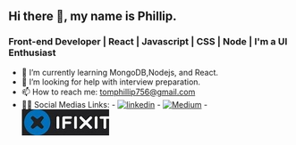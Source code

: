 ## Hi there 👋, my name is Phillip.


### Front-end Developer | React | Javascript | CSS | Node | I'm a UI Enthusiast

<!--
**Artsia/Artsia** is a ✨ _special_ ✨ repository because its `README.md` (this file) appears on your GitHub profile.-->

- 🌱 I’m currently learning MongoDB,Nodejs, and React.
- 🤔 I’m looking for help with interview preparation.
- 📫 How to reach me: tomphillip756@gmail.com
- 💁‍♀️ Social Medias Links: 
      - [![linkedin](https://github.com/shikhar1020jais1/Git-Social/blob/master/Icons/LinkedIn.png (LinkedIn))][1]
      - [![Medium](https://github.com/shikhar1020jais1/Git-Social/blob/master/Icons/Medium.png (Medium))][2]
      -  [![iFixit](https://github.com/Artsia/Artsia/blob/main/Git-Social/blob/master/Icons/ifixit.png (iFixit))][3]
 


[1]: https://www.linkedin.com/in/phillip-kataswa-2a4653218/
[2]: https://medium.com/@PhillipKataswa
[3]: https://www.ifixit.com/Guide/2011+Ford+Fiesta+Headlight+Replacement/143721

